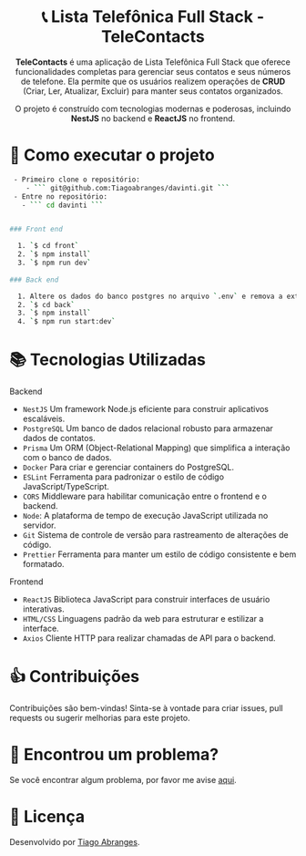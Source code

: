 

<h1 align="center">📞 Lista Telefônica Full Stack - TeleContacts</h1>

<p align="center">
  <strong>TeleContacts</strong> é uma aplicação de Lista Telefônica Full Stack que oferece funcionalidades completas para gerenciar seus contatos e seus números de telefone. Ela permite que os usuários realizem operações de <strong>CRUD</strong> (Criar, Ler, Atualizar, Excluir) para manter seus contatos organizados.
</p>

<p align="center">
  O projeto é construído com tecnologias modernas e poderosas, incluindo <strong>NestJS</strong> no backend e <strong>ReactJS</strong> no frontend.
</p>

# 🚀 Como executar o projeto

```bash
 - Primeiro clone o repositório:
    - ``` git@github.com:Tiagoabranges/davinti.git ```
 - Entre no repositório: 
   - ``` cd davinti ```


### Front end

  1. `$ cd front`
  2. `$ npm install` 
  3. `$ npm run dev`
  
### Back end

  1. Altere os dados do banco postgres no arquivo `.env` e remova a extensao example
  2. `$ cd back`
  3. `$ npm install`
  4. `$ npm run start:dev`

```

# :books: Tecnologias Utilizadas

Backend
 
+ `NestJS` Um framework Node.js eficiente para construir aplicativos escaláveis.
+ `PostgreSQL` Um banco de dados relacional robusto para armazenar dados de contatos.
+ `Prisma` Um ORM (Object-Relational Mapping) que simplifica a interação com o banco de dados.
+ `Docker` Para criar e gerenciar containers do PostgreSQL.
+ `ESLint` Ferramenta para padronizar o estilo de código JavaScript/TypeScript.
+ `CORS` Middleware para habilitar comunicação entre o frontend e o backend.
+ `Node`: A plataforma de tempo de execução JavaScript utilizada no servidor.
+ `Git` Sistema de controle de versão para rastreamento de alterações de código.
+ `Prettier` Ferramenta para manter um estilo de código consistente e bem formatado.

Frontend

+ `ReactJS` Biblioteca JavaScript para construir interfaces de usuário interativas.
+ `HTML/CSS` Linguagens padrão da web para estruturar e estilizar a interface.
+ `Axios` Cliente HTTP para realizar chamadas de API para o backend.

  

#  :thumbsup: Contribuições
Contribuições são bem-vindas! Sinta-se à vontade para criar issues, pull requests ou sugerir melhorias para este projeto.

# 🐛 Encontrou um problema?
Se você encontrar algum problema, por favor me avise [aqui](https://www.linkedin.com/in/tiagoabranges/).


# 📝 Licença
Desenvolvido por [Tiago Abranges](https://www.linkedin.com/in/tiagoabranges/).
